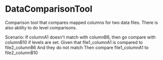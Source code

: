 # DataComparisonTool
Comparison tool that compares mapped columns for two data files.  There is also ability to do level comparisons. 

Scenario: If columnA1 doesn't match with columnB6, then go compare with columnB10 if levels are set.
Given that file1_columnA1 is compared to file2_columnB6
And they do not match
Then compare file1_columnA1 to file2_columnB10
